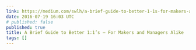 ```yaml
---
link: https://medium.com/swlh/a-brief-guide-to-better-1-1s-for-makers-and-managers-alike-406e492c65c6
date: 2016-07-19 16:03 UTC
# published: false
published: true
title: A Brief Guide to Better 1:1’s — For Makers and Managers Alike
tags: []
---
```



